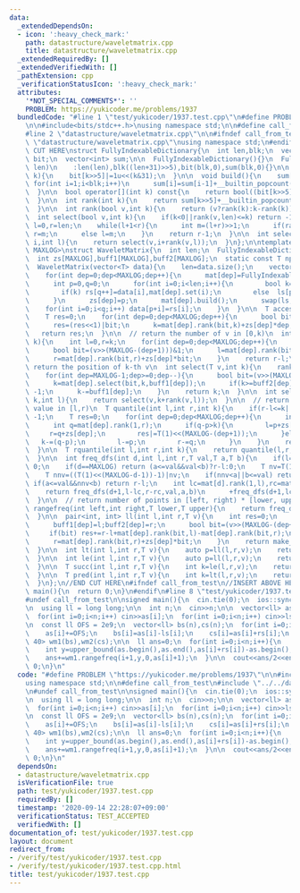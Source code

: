```yaml
---
data:
  _extendedDependsOn:
  - icon: ':heavy_check_mark:'
    path: datastructure/waveletmatrix.cpp
    title: datastructure/waveletmatrix.cpp
  _extendedRequiredBy: []
  _extendedVerifiedWith: []
  _pathExtension: cpp
  _verificationStatusIcon: ':heavy_check_mark:'
  attributes:
    '*NOT_SPECIAL_COMMENTS*': ''
    PROBLEM: https://yukicoder.me/problems/1937
  bundledCode: "#line 1 \"test/yukicoder/1937.test.cpp\"\n#define PROBLEM \"https://yukicoder.me/problems/1937\"\
    \n\n#include<bits/stdc++.h>\nusing namespace std;\n\n#define call_from_test\n\
    #line 2 \"datastructure/waveletmatrix.cpp\"\n\n#ifndef call_from_test\n#line 5\
    \ \"datastructure/waveletmatrix.cpp\"\nusing namespace std;\n#endif\n\n//BEGIN\
    \ CUT HERE\nstruct FullyIndexableDictionary{\n  int len,blk;\n  vector<unsigned>\
    \ bit;\n  vector<int> sum;\n\n  FullyIndexableDictionary(){}\n  FullyIndexableDictionary(int\
    \ len)\n    :len(len),blk((len+31)>>5),bit(blk,0),sum(blk,0){}\n\n  void set(int\
    \ k){\n    bit[k>>5]|=1u<<(k&31);\n  }\n\n  void build(){\n    sum[0]=0;\n   \
    \ for(int i=1;i<blk;i++)\n      sum[i]=sum[i-1]+__builtin_popcount(bit[i-1]);\n\
    \  }\n\n  bool operator[](int k) const{\n    return bool((bit[k>>5]>>(k&31))&1);\n\
    \  }\n\n  int rank(int k){\n    return sum[k>>5]+__builtin_popcount(bit[k>>5]&((1u<<(k&31))-1));\n\
    \  }\n\n  int rank(bool v,int k){\n    return (v?rank(k):k-rank(k));\n  }\n\n\
    \  int select(bool v,int k){\n    if(k<0||rank(v,len)<=k) return -1;\n    int\
    \ l=0,r=len;\n    while(l+1<r){\n      int m=(l+r)>>1;\n      if(rank(v,m)>=k+1)\
    \ r=m;\n      else l=m;\n    }\n    return r-1;\n  }\n\n  int select(bool v,int\
    \ i,int l){\n    return select(v,i+rank(v,l));\n  }\n};\n\ntemplate<class T,int\
    \ MAXLOG>\nstruct WaveletMatrix{\n  int len;\n  FullyIndexableDictionary mat[MAXLOG];\n\
    \  int zs[MAXLOG],buff1[MAXLOG],buff2[MAXLOG];\n  static const T npos=-1;\n\n\
    \  WaveletMatrix(vector<T> data){\n    len=data.size();\n    vector<T> ls(len),rs(len);\n\
    \    for(int dep=0;dep<MAXLOG;dep++){\n      mat[dep]=FullyIndexableDictionary(len+1);\n\
    \      int p=0,q=0;\n      for(int i=0;i<len;i++){\n        bool k=(data[i]>>(MAXLOG-(dep+1)))&1;\n\
    \        if(k) rs[q++]=data[i],mat[dep].set(i);\n        else  ls[p++]=data[i];\n\
    \      }\n      zs[dep]=p;\n      mat[dep].build();\n      swap(ls,data);\n  \
    \    for(int i=0;i<q;i++) data[p+i]=rs[i];\n    }\n  }\n\n  T access(int k){\n\
    \    T res=0;\n    for(int dep=0;dep<MAXLOG;dep++){\n      bool bit=mat[dep][k];\n\
    \      res=(res<<1)|bit;\n      k=mat[dep].rank(bit,k)+zs[dep]*dep;\n    }\n \
    \   return res;\n  }\n\n  // return the number of v in [0,k)\n  int rank(T v,int\
    \ k){\n    int l=0,r=k;\n    for(int dep=0;dep<MAXLOG;dep++){\n      buff1[dep]=l;buff2[dep]=r;\n\
    \      bool bit=(v>>(MAXLOG-(dep+1)))&1;\n      l=mat[dep].rank(bit,l)+zs[dep]*bit;\n\
    \      r=mat[dep].rank(bit,r)+zs[dep]*bit;\n    }\n    return r-l;\n  }\n\n  //\
    \ return the position of k-th v\n  int select(T v,int k){\n    rank(v,len);\n\
    \    for(int dep=MAXLOG-1;dep>=0;dep--){\n      bool bit=(v>>(MAXLOG-(dep+1)))&1;\n\
    \      k=mat[dep].select(bit,k,buff1[dep]);\n      if(k>=buff2[dep]||k<0) return\
    \ -1;\n      k-=buff1[dep];\n    }\n    return k;\n  }\n\n  int select(T v,int\
    \ k,int l){\n    return select(v,k+rank(v,l));\n  }\n\n  // return k-th largest\
    \ value in [l,r)\n  T quantile(int l,int r,int k){\n    if(r-l<=k||k<0) return\
    \ -1;\n    T res=0;\n    for(int dep=0;dep<MAXLOG;dep++){\n      int p=mat[dep].rank(1,l);\n\
    \      int q=mat[dep].rank(1,r);\n      if(q-p>k){\n        l=p+zs[dep];\n   \
    \     r=q+zs[dep];\n        res|=T(1)<<(MAXLOG-(dep+1));\n      }else{\n     \
    \   k-=(q-p);\n        l-=p;\n        r-=q;\n      }\n    }\n    return res;\n\
    \  }\n\n  T rquantile(int l,int r,int k){\n    return quantile(l,r,r-l-k-1);\n\
    \  }\n\n  int freq_dfs(int d,int l,int r,T val,T a,T b){\n    if(l==r) return\
    \ 0;\n    if(d==MAXLOG) return (a<=val&&val<b)?r-l:0;\n    T nv=T(1)<<(MAXLOG-d-1)|val;\n\
    \    T nnv=((T(1)<<(MAXLOG-d-1))-1)|nv;\n    if(nnv<a||b<=val) return 0;\n   \
    \ if(a<=val&&nnv<b) return r-l;\n    int lc=mat[d].rank(1,l),rc=mat[d].rank(1,r);\n\
    \    return freq_dfs(d+1,l-lc,r-rc,val,a,b)\n      +freq_dfs(d+1,lc+zs[d],rc+zs[d],nv,a,b);\n\
    \  }\n\n  // return number of points in [left, right) * [lower, upper)\n  int\
    \ rangefreq(int left,int right,T lower,T upper){\n    return freq_dfs(0,left,right,0,lower,upper);\n\
    \  }\n\n  pair<int, int> ll(int l,int r,T v){\n    int res=0;\n    for(int dep=0;dep<MAXLOG;dep++){\n\
    \      buff1[dep]=l;buff2[dep]=r;\n      bool bit=(v>>(MAXLOG-(dep+1)))&1;\n \
    \     if(bit) res+=r-l+mat[dep].rank(bit,l)-mat[dep].rank(bit,r);\n      l=mat[dep].rank(bit,l)+zs[dep]*bit;\n\
    \      r=mat[dep].rank(bit,r)+zs[dep]*bit;\n    }\n    return make_pair(res,r-l);\n\
    \  }\n\n  int lt(int l,int r,T v){\n    auto p=ll(l,r,v);\n    return p.first;\n\
    \  }\n\n  int le(int l,int r,T v){\n    auto p=ll(l,r,v);\n    return p.first+p.second;\n\
    \  }\n\n  T succ(int l,int r,T v){\n    int k=le(l,r,v);\n    return k==r-l?npos:rquantile(l,r,k);\n\
    \  }\n\n  T pred(int l,int r,T v){\n    int k=lt(l,r,v);\n    return k?rquantile(l,r,k-1):npos;\n\
    \  }\n};\n//END CUT HERE\n#ifndef call_from_test\n//INSERT ABOVE HERE\nsigned\
    \ main(){\n  return 0;\n}\n#endif\n#line 8 \"test/yukicoder/1937.test.cpp\"\n\
    #undef call_from_test\n\nsigned main(){\n  cin.tie(0);\n  ios::sync_with_stdio(0);\n\
    \n  using ll = long long;\n\n  int n;\n  cin>>n;\n\n  vector<ll> as(n),ls(n),rs(n);\n\
    \  for(int i=0;i<n;i++) cin>>as[i];\n  for(int i=0;i<n;i++) cin>>ls[i]>>rs[i];\n\
    \n  const ll OFS = 2e9;\n  vector<ll> bs(n),cs(n);\n  for(int i=0;i<n;i++){\n\
    \    as[i]+=OFS;\n    bs[i]=as[i]-ls[i];\n    cs[i]=as[i]+rs[i];\n  }\n  WaveletMatrix<ll,\
    \ 40> wm1(bs),wm2(cs);\n\n  ll ans=0;\n  for(int i=0;i<n;i++){\n    int x=lower_bound(as.begin(),as.end(),as[i]-ls[i])-as.begin();\n\
    \    int y=upper_bound(as.begin(),as.end(),as[i]+rs[i])-as.begin();\n    ans+=wm2.rangefreq(x,i,as[i],OFS*2);\n\
    \    ans+=wm1.rangefreq(i+1,y,0,as[i]+1);\n  }\n\n  cout<<ans/2<<endl;\n  return\
    \ 0;\n}\n"
  code: "#define PROBLEM \"https://yukicoder.me/problems/1937\"\n\n#include<bits/stdc++.h>\n\
    using namespace std;\n\n#define call_from_test\n#include \"../../datastructure/waveletmatrix.cpp\"\
    \n#undef call_from_test\n\nsigned main(){\n  cin.tie(0);\n  ios::sync_with_stdio(0);\n\
    \n  using ll = long long;\n\n  int n;\n  cin>>n;\n\n  vector<ll> as(n),ls(n),rs(n);\n\
    \  for(int i=0;i<n;i++) cin>>as[i];\n  for(int i=0;i<n;i++) cin>>ls[i]>>rs[i];\n\
    \n  const ll OFS = 2e9;\n  vector<ll> bs(n),cs(n);\n  for(int i=0;i<n;i++){\n\
    \    as[i]+=OFS;\n    bs[i]=as[i]-ls[i];\n    cs[i]=as[i]+rs[i];\n  }\n  WaveletMatrix<ll,\
    \ 40> wm1(bs),wm2(cs);\n\n  ll ans=0;\n  for(int i=0;i<n;i++){\n    int x=lower_bound(as.begin(),as.end(),as[i]-ls[i])-as.begin();\n\
    \    int y=upper_bound(as.begin(),as.end(),as[i]+rs[i])-as.begin();\n    ans+=wm2.rangefreq(x,i,as[i],OFS*2);\n\
    \    ans+=wm1.rangefreq(i+1,y,0,as[i]+1);\n  }\n\n  cout<<ans/2<<endl;\n  return\
    \ 0;\n}\n"
  dependsOn:
  - datastructure/waveletmatrix.cpp
  isVerificationFile: true
  path: test/yukicoder/1937.test.cpp
  requiredBy: []
  timestamp: '2020-09-14 22:28:07+09:00'
  verificationStatus: TEST_ACCEPTED
  verifiedWith: []
documentation_of: test/yukicoder/1937.test.cpp
layout: document
redirect_from:
- /verify/test/yukicoder/1937.test.cpp
- /verify/test/yukicoder/1937.test.cpp.html
title: test/yukicoder/1937.test.cpp
---
```

